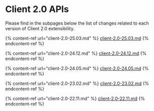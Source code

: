 # Client 2.0 APIs

Please find in the subpages below the list of changes related to each version of Client 2.0 extensibility.

{% content-ref url="client-2.0-25.03.md" %}
[client-2.0-25.03.md](client-2.0-25.03.md)
{% endcontent-ref %}

{% content-ref url="client-2.0-24.12.md" %}
[client-2.0-24.12.md](client-2.0-24.12.md)
{% endcontent-ref %}

{% content-ref url="client-2.0-24.05.md" %}
[client-2.0-24.05.md](client-2.0-24.05.md)
{% endcontent-ref %}

{% content-ref url="client-2.0-23.02.md" %}
[client-2.0-23.02.md](client-2.0-23.02.md)
{% endcontent-ref %}

{% content-ref url="client-2.0-22.11.md" %}
[client-2.0-22.11.md](client-2.0-22.11.md)
{% endcontent-ref %}

